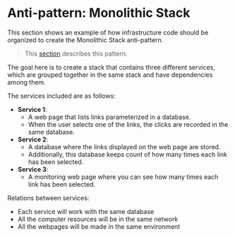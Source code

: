 # Anti-pattern: Monolithic Stack

This section shows an example of how infrastructure code should be organized to create the Monolithic Stack anti-pattern.

> This [section](../../docs/2-infrastructure-stacks/chapters/1-building-infrastructure-stacks-as-code.md#anti-patterns-monolithic-stack) describes this pattern.

The goal here is to create a stack that contains three different services, which are grouped together in the same stack and have dependencies among them.

The services included are as follows:
- __Service 1__:
    - A web page that lists links parameterized in a database.
    - When the user selects one of the links, the clicks are recorded in the same database.
- __Service 2__:
    - A database where the links displayed on the web page are stored.
    - Additionally, this database keeps count of how many times each link has been selected.
- __Service 3__:
    - A monitoring web page where you can see how many times each link has been selected.

Relations between services:
- Each service will work with the same database
- All the computer resources will be in the same network
- All the webpages will be made in the same environment
